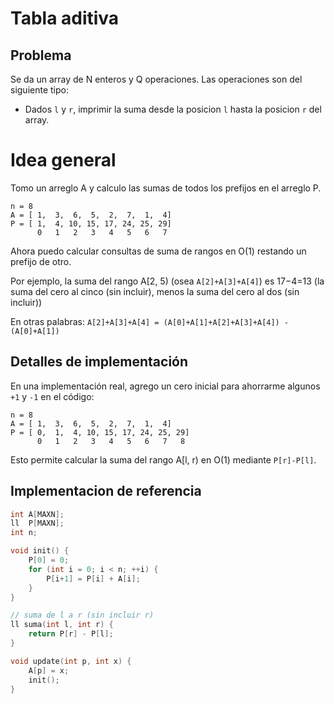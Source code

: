 # Tabla aditiva


## Problema

Se da un array de N enteros y Q operaciones. Las operaciones son del siguiente tipo:

- Dados `l` y `r`, imprimir la suma desde la posicion `l` hasta la posicion `r` del array.

# Idea general

Tomo un arreglo A y calculo las sumas de todos los prefijos en el arreglo P.

```
n = 8
A = [ 1,  3,  6,  5,  2,  7,  1,  4]
P = [ 1,  4, 10, 15, 17, 24, 25, 29]
      0   1   2   3   4   5   6   7
```

Ahora puedo calcular consultas de suma de rangos en O(1) restando un prefijo de otro.

Por ejemplo, la suma del rango A[2, 5) (osea `A[2]+A[3]+A[4]`) es 17−4=13 (la suma del cero al cinco (sin incluir), menos la suma del cero al dos (sin incluir))

En otras palabras: `A[2]+A[3]+A[4] = (A[0]+A[1]+A[2]+A[3]+A[4]) - (A[0]+A[1])`

## Detalles de implementación

En una implementación real, agrego un cero inicial para ahorrarme algunos `+1` y `-1` en el código:

```
n = 8
A = [ 1,  3,  6,  5,  2,  7,  1,  4]
P = [ 0,  1,  4, 10, 15, 17, 24, 25, 29]
      0   1   2   3   4   5   6   7   8
```

Esto permite calcular la suma del rango A[l, r) en O(1) mediante `P[r]-P[l]`.

## Implementacion de referencia

```c++
int A[MAXN];
ll  P[MAXN];
int n;

void init() {
	P[0] = 0;
	for (int i = 0; i < n; ++i) {
		P[i+1] = P[i] + A[i];
	}
}

// suma de l a r (sin incluir r)
ll suma(int l, int r) {
	return P[r] - P[l];
}

void update(int p, int x) {
	A[p] = x;
	init();
}
```
